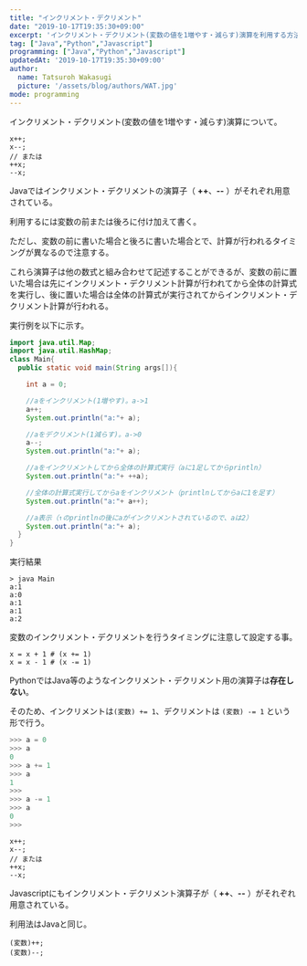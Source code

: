 ```yaml
---
title: "インクリメント・デクリメント"
date: "2019-10-17T19:35:30+09:00"
excerpt: 'インクリメント・デクリメント(変数の値を1増やす・減らす)演算を利用する方法。'
tag: ["Java","Python","Javascript"]
programming: ["Java","Python","Javascript"]
updatedAt: '2019-10-17T19:35:30+09:00'
author:
  name: Tatsuroh Wakasugi
  picture: '/assets/blog/authors/WAT.jpg'
mode: programming
---
```


インクリメント・デクリメント(変数の値を1増やす・減らす)演算について。

<div class="note_content_by_programming_language" id="note_content_Java">

```
x++;
x--;
// または
++x;
--x;
```

Javaではインクリメント・デクリメントの演算子（ **++**、**--** ）がそれぞれ用意されている。  

利用するには変数の前または後ろに付け加えて書く。  

ただし、変数の前に書いた場合と後ろに書いた場合とで、計算が行われるタイミングが異なるので注意する。  

これら演算子は他の数式と組み合わせて記述することができるが、変数の前に置いた場合は先にインクリメント・デクリメント計算が行われてから全体の計算式を実行し、後に置いた場合は全体の計算式が実行されてからインクリメント・デクリメント計算が行われる。  

実行例を以下に示す。

```java
import java.util.Map;
import java.util.HashMap;
class Main{
  public static void main(String args[]){

    int a = 0;

    //aをインクリメント(1増やす)。a->1
    a++;
    System.out.println("a:"+ a);

    //aをデクリメント(1減らす)。a->0
    a--;
    System.out.println("a:"+ a);

    //aをインクリメントしてから全体の計算式実行（aに1足してからprintln）
    System.out.println("a:"+ ++a);

    //全体の計算式実行してからaをインクリメント（printlnしてからaに1を足す）
    System.out.println("a:"+ a++);

    //a表示（↑のprintlnの後にaがインクリメントされているので、aは2）
    System.out.println("a:"+ a);
  }
}
```

実行結果

```
> java Main
a:1
a:0
a:1
a:1
a:2
```

変数のインクリメント・デクリメントを行うタイミングに注意して設定する事。

</div>
<div class="note_content_by_programming_language" id="note_content_Python">

```
x = x + 1 # (x += 1)
x = x - 1 # (x -= 1)
```

PythonではJava等のようなインクリメント・デクリメント用の演算子は**存在しない**。  

そのため、インクリメントは```(変数) += 1```、デクリメントは ```(変数) -= 1``` という形で行う。  

```python
>>> a = 0
>>> a
0
>>> a += 1
>>> a
1
>>>
>>> a -= 1
>>> a
0
>>>
```

</div>
<div class="note_content_by_programming_language" id="note_content_Javascript">

```
x++;
x--;
// または
++x;
--x;
```

Javascriptにもインクリメント・デクリメント演算子が（ **++**、**--** ）がそれぞれ用意されている。  

利用法はJavaと同じ。

```
(変数)++;
(変数)--;
```

</div>


